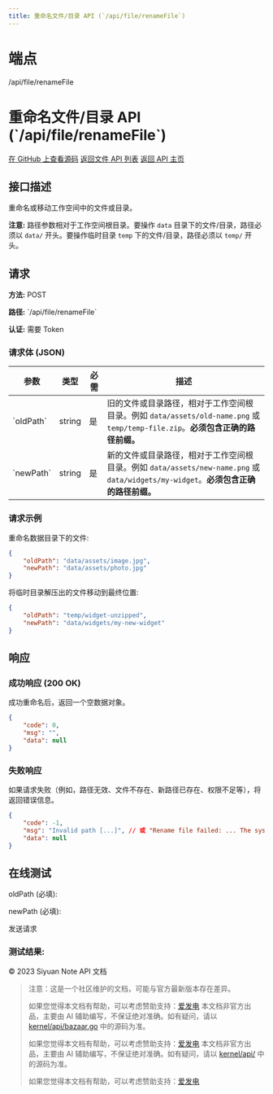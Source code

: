 ```yaml
---
title: 重命名文件/目录 API (`/api/file/renameFile`)
---
```

# 端点

/api/file/renameFile

# 重命名文件/目录 API (\`/api/file/renameFile\`)

[在 GitHub 上查看源码](https://github.com/siyuan-note/siyuan/blob/master/kernel/api/file.go#L279) [返回文件 API 列表](../pages/file.html) [返回 API 主页](../index.html)

## 接口描述

重命名或移动工作空间中的文件或目录。

**注意:** 路径参数相对于工作空间根目录。要操作 `data` 目录下的文件/目录，路径必须以 `data/` 开头。要操作临时目录 `temp` 下的文件/目录，路径必须以 `temp/` 开头。

## 请求

**方法:** POST

**路径:** \`/api/file/renameFile\`

**认证:** 需要 Token

### 请求体 (JSON)

| 参数 | 类型 | 必需 | 描述 |
| --- | --- | --- | --- |
| \`oldPath\` | string | 是 | 旧的文件或目录路径，相对于工作空间根目录。例如 `data/assets/old-name.png` 或 `temp/temp-file.zip`。**必须包含正确的路径前缀。** |
| \`newPath\` | string | 是 | 新的文件或目录路径，相对于工作空间根目录。例如 `data/assets/new-name.png` 或 `data/widgets/my-widget`。**必须包含正确的路径前缀。** |

### 请求示例

重命名数据目录下的文件:

```json
{
    "oldPath": "data/assets/image.jpg",
    "newPath": "data/assets/photo.jpg"
}
```

将临时目录解压出的文件移动到最终位置:

```json
{
    "oldPath": "temp/widget-unzipped",
    "newPath": "data/widgets/my-new-widget"
}
```

## 响应

### 成功响应 (200 OK)

成功重命名后，返回一个空数据对象。

```json
{
    "code": 0,
    "msg": "",
    "data": null
}
```

### 失败响应

如果请求失败（例如，路径无效、文件不存在、新路径已存在、权限不足等），将返回错误信息。

```json
{
    "code": -1,
    "msg": "Invalid path [...]", // 或 "Rename file failed: ... The system cannot find the file specified.", "Rename file failed: ... The file already exists."
    "data": null
}
```

## 在线测试

oldPath (必填): 

newPath (必填): 

发送请求

### 测试结果:

© 2023 Siyuan Note API 文档

> 注意：这是一个社区维护的文档，可能与官方最新版本存在差异。
> 
> 如果您觉得本文档有帮助，可以考虑赞助支持：[爱发电](https://afdian.com/a/leolee9086?tab=feed)
> 本文档非官方出品，主要由 AI 辅助编写，不保证绝对准确。如有疑问，请以 [kernel/api/bazaar.go](https://github.com/siyuan-note/siyuan/blob/master/kernel/api/bazaar.go) 中的源码为准。
> 
> 如果您觉得本文档有帮助，可以考虑赞助支持：[爱发电](https://afdian.com/a/leolee9086?tab=feed)
> 本文档非官方出品，主要由 AI 辅助编写，不保证绝对准确。如有疑问，请以 [kernel/api/](https://github.com/siyuan-note/siyuan/blob/master/kernel/api/) 中的源码为准。
> 
> 如果您觉得本文档有帮助，可以考虑赞助支持：[爱发电](https://afdian.com/a/leolee9086?tab=feed)
